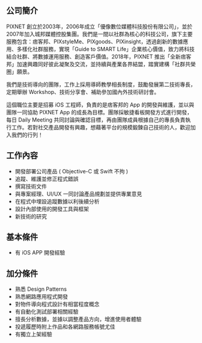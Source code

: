 ## 公司簡介

PIXNET 創立於2003年，2006年成立「優像數位媒體科技股份有限公司」，並於2007年加入城邦媒體控股集團。我們是一間以社群為核心的科技公司，旗下主要服務包含：痞客邦、PIXstyleMe、PIXgoods、PIXinsight，透過創新的數據應用、多樣化社群服務，實現「Guide to SMART Life」企業核心價值，致力將科技結合社群、將數據運用服務、創造客戶價值。2018年，PIXNET 推出「全新痞客邦」加速興趣同好彼此凝聚及交流，並持續與產業各界結盟，踏實建構「社群共榮圈」願景。

我們是技術導向的團隊，工作上採用導師教學相長制度，鼓勵發展第二技術專長，定期舉辦 Workshop、技術分享會、補助參加國內外技術研討會。

這個職位主要是招募 iOS 工程師，負責的是痞客邦的 App 的開發與維護，並以與團隊一同協助 PIXNET App 的成長為目標。團隊採敏捷看板開發方式進行開發，每日 Daily Meeting 共同討論與確認目標，再由團隊成員根據自己的專長負責執行工作。若對社交產品開發有興趣，想藉著平台的規模鍛鍊自己技術的人，歡迎加入我們的行列！

## 工作內容

* 開發部署公司產品 ( Objective-C 或 Swift 不拘 )
* 追蹤、維護並修正程式錯誤
* 撰寫技術文件
* 與專案經理、UI/UX 一同討論產品規劃並提供專業意見
* 在程式中埋設追蹤數據以利後續分析
* 設計內部使用的開發工具與框架
* 新技術的研究

## 基本條件
* 有 iOS APP 開發經驗

## 加分條件
* 熟悉 Design Patterns 
* 熟悉網路應用程式開發
* 對物件導向程式設計有相當程度概念
* 有自動化測試部署相關經驗
* 擅長分析數據，並據以調整產品方向，增進使用者體驗
* 投遞履歷時附上作品和各網路服務帳號尤佳
* 有獨立上架經驗

